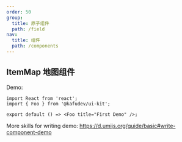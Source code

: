 ```yaml
---
order: 50
group:
  title: 原子组件
  path: /field
nav:
  title: 组件
  path: /components
---
```


## ItemMap 地图组件

Demo:

```tsx
import React from 'react';
import { Foo } from '@kafudev/ui-kit';

export default () => <Foo title="First Demo" />;
```

More skills for writing demo: https://d.umijs.org/guide/basic#write-component-demo
